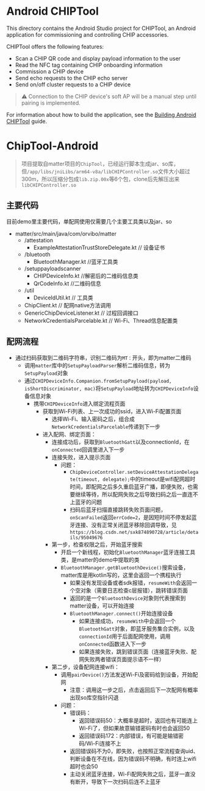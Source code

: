 # Android CHIPTool

This directory contains the Android Studio project for CHIPTool, an Android
application for commissioning and controlling CHIP accessories.

CHIPTool offers the following features:

-   Scan a CHIP QR code and display payload information to the user
-   Read the NFC tag containing CHIP onboarding information
-   Commission a CHIP device
-   Send echo requests to the CHIP echo server
-   Send on/off cluster requests to a CHIP device

> :warning: Connection to the CHIP device's soft AP will be a manual step until
> pairing is implemented.

For information about how to build the application, see the
[Building Android CHIPTool](../../../docs/guides/android_building.md) guide.
# ChipTool-Android

> 项目提取自matter项目的`ChipTool`，已经运行脚本生成jar、so库，但`/app/libs/jniLibs/arm64-v8a/libCHIPController.so`文件大小超过300m，所以压缩分包成`lib.zip.00x`等6个包，clone后先解压出来`libCHIPController.so`

## 主要代码
目前demo里主要代码，单配网使用仅需要几个主要工具类以及jar、so
- matter/src/main/java/com/orvibo/matter
  - /attestation
    - ExampleAttestationTrustStoreDelegate.kt // 设备证书
  - /bluetooth
    - BluetoothManager.kt //蓝牙工具类
  - /setuppayloadscanner
    - CHIPDeviceInfo.kt //解密后的二维码信息类
    - QrCodeInfo.kt //二维码信息
  - /util
    - DeviceIdUtil.kt // 工具类
  - ChipClient.kt // 配网native方法调用
  - GenericChipDeviceListener.kt // 过程回调接口
  - NetworkCredentialsParcelable.kt // Wi-Fi、Thread信息配置类

## 配网流程
- 通过扫码获取到二维码字符串，识别二维码为`MT：`开头，即为matter二维码
  - 调用`matter`库中的`SetupPayloadParser`解析二维码信息，转为`SetupPayload`对象
  - 通过`CHIPDeviceInfo.Companion.fromSetupPayload(payload, isShortDiscriminator, mac)`将`SetupPayload`地址转为`CHIPDeviceInfo`设备信息对象
    - 携带`CHIPDeviceInfo`进入绑定流程页面
        - 获取到Wi-Fi列表、上一次成功的ssid，进入Wi-Fi配置页面
            - 选择Wi-Fi、输入密码之后，组合成`NetworkCredentialsParcelable`传递到下一步
        - 进入配网、绑定页面：
            - 连接成功后，获取到`BluetoothGatt`以及connectionId，在`onConnected`回调里进入下一步
            - 连接失败，进入提示页面
                - 问题：
                    - `ChipDeviceController.setDeviceAttestationDelegate(timeout, delegate);`中的timeout是wifi配网超时时间，即配网之后多久重启蓝牙广播，即便失败，也需要继续等待，所以配网失败之后导致扫码之后一直连不上蓝牙的问题
                    - 扫码后蓝牙扫描直接跳转失败页面问题，`onScanFailed`返回`errCode=2`，是因短时间不停发起蓝牙连接、没有正常关闭蓝牙移除回调导致，见`https://blog.csdn.net/sxk874890728/article/details/95049676`
            - 第一步，检查权限之后，开始蓝牙搜索
                - 开启一个新线程，初始化`BluetoothManager`蓝牙连接工具类，是matter的demo中提取的类
                - `BluetoothManager.getBluetoothDevice()`搜索设备，matter库是用kotlin写的，这里会返回一个携程执行
                    - 如果没有发现设备或者sdk报错，`resumeWith`会返回一个空对象（需要日志检查c层报错），跳转错误页面
                    - 返回的是一个`BluetoothDevice`对象则代表搜索到matter设备，可以开始连接
                    - `BluetoothManager.connect()`开始连接设备
                        - 如果连接成功，`resumeWith`中会返回一个`BluetoothGatt`对象，即蓝牙服务集合实例，以及`connectionId`用于后面配网使用，调用`onConnected`函数进入下一步
                        - 如果连接失败，跳到错误页面（连接蓝牙失败、配网失败两者错误页面提示语不一样）
            - 第二步，设备配网连接wifi：
                - 调用`pairDevice()`方法发送Wi-Fi及密码给到设备，开始配网
                  - 注意：调用这一步之后，点击返回后下一次配网有概率出现so库空指针闪退
                - 问题：
                    - 错误码：
                        - 返回错误码50：大概率是超时，返回也有可能连上Wi-Fi了，但如果故意输错密码有时也会返回50
                        - 返回错误码172：内部错误，有可能是输错密码/Wi-Fi连接不上
                    - 返回错误码不为0，即失败，也按照正常流程查询uid、判断设备在不在线，因为错误码不明确，有时连上wifi超时也会50
                    - 主动关闭蓝牙连接，Wi-Fi配网失败之后，蓝牙一直没有断开，导致下一次扫码后连不上蓝牙
